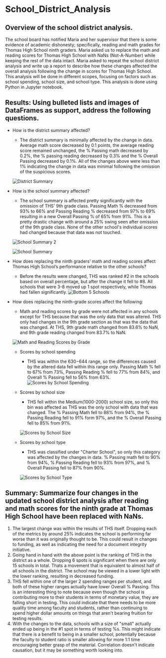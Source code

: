 # School_District_Analysis

## Overview of the school district analysis.
  The school board has notified Maria and her supervisor that there is some evidence of academic dishonesty; specifically, reading and math grades for Thomas High School ninth graders. Maria asked us to replace the math and reading scores for Thomas High School with NaNs (Not-A-Number) while keeping the rest of the data intact. Maria asked to repeat the school district analysis and write up a report to describe how these changes affected the overall analysis following the change in scores for Thomas High School. This analysis will be done in different scopes, focusing on factors such as school spending, school size, and school type. This analysis is done using Python in Jupyter notebook.

## Results: Using bulleted lists and images of DataFrames as support, address the following questions.
- How is the district summary affected?
    - The district summary is minimally affected by the change in data. Average math score decreased by 0.1 points, the average reading score remained unchanged, the % Passing math decreased by 0.2%, the % passing reading decreased by 0.3% and the % Overall Passing decreased by 0.1%. All of the changes above were less than 1% indicating the change in data was minimal following the omission of the suspicious scores.
  
    ![District Summary](https://user-images.githubusercontent.com/64291905/142790070-a8eb8174-7e89-457b-8876-0e5975d2ae7d.PNG)

- How is the school summary affected?
    - The school summary is affected pretty significantly with the omission of THS' 9th grade class. Passing Math % decreased from 93% to 66% and Passing Reading % decreased from 97% to 69% resulting in a new Overall Passing % of 65% from 91%. This is a pretty drastic change with around a 25% swing seen after omission of the 9th grade class. None of the other school's individual scores had changed because that data was not touched. 

    ![School Summary 2](https://user-images.githubusercontent.com/64291905/142790155-5da5d7f7-fdd8-487f-89ed-a5b626978dab.PNG)

    ![School Summary](https://user-images.githubusercontent.com/64291905/142790081-b0a27ba8-af70-45c1-9a0d-3cc6abcb1907.PNG)

- How does replacing the ninth graders’ math and reading scores affect Thomas High School’s performance relative to the other schools?
    - Before the results were changed, THS was ranked #2 in the schools based on overall percentage, but after the change it fell to #8. All schools that were 3-8 moved up 1 spot respectively, while Thomas had fallen significantly.
    ![Bottom 5 Schools](https://user-images.githubusercontent.com/64291905/142800003-c42f02f4-287b-4ffa-ba38-9f12782b9a28.PNG)

- How does replacing the ninth-grade scores affect the following:
    - Math and reading scores by grade were not affected in any schools except for THS because that was the only data that was altered. THS only had changes in the 9th grade section as that was the data that was changed. At THS, 9th grade math changed from 83.6% to NaN, and 9th grade reading changed from 83.7% to NaN. 

    ![Math and Reading Scores by Grade](https://user-images.githubusercontent.com/64291905/142790107-e25c78f9-02df-4e06-9e81-6b70a97ff3e4.PNG)

  - Scores by school spending
    - THS was within the $630-$644 range, so the differences caused by the altered data fell within this range only. Passing Math % fell to 67% from 73%, Passing Reading % fell to 77% from 84%, and Overall % Passing fell to 56% from 63%.
    ![Scores by School Spending](https://user-images.githubusercontent.com/64291905/142799979-8d4e1b0f-1b9b-4b55-b059-3714823fe013.PNG)

  - Scores by school size
    - THS fell within the Medium(1000-2000) school size, so only this bin was affected as THS was the only school with data that was changed. The % Passing Math fell to 88% from 94%, the % Passing Reading fell to 91% form 97%, and the % Overall Passing fell to 85% from 91%.

     ![Scores by School Size](https://user-images.githubusercontent.com/64291905/142799987-d3c8623c-6a8d-46aa-aa76-f7d1e9ce3585.PNG)

  - Scores by school type
    - THS was classified under "Charter School", so only this category was affected by the changes in data. % Passing math fell to 90% from 94%, % Passing Reading fell to 93% from 97%, and % Overall Passing fell to 87% from 90%.

    ![Scores by School Type](https://user-images.githubusercontent.com/64291905/142799992-927b4e6a-9566-4b93-b1df-4af16eff1719.PNG)

## Summary: Summarize four changes in the updated school district analysis after reading and math scores for the ninth grade at Thomas High School have been replaced with NaNs.
  1. The largest change was within the results of THS itself. Dropping each of the metrics by around 25% indicates the school is performing far worse than it was originally thought to be. This could result in changes to funding, as well as indicating the need for a document integrity initiative.
  2. Going hand in hand with the above point is the ranking of THS in the district as a whole. Dropping 6 spots is significant when there are only 15 schools in total. Thats a movement that is equivalent to almost half of all schools in the district. The school may be viewed in a lower light with the lower ranking, resulting in decreased funding.
  3. THS fell within one of the larger 2 spending ranges per student, and both of these higher ranges actually have lower Overall % Passing. This is an interesting thing to note because even though the school is contributing more to their students in terms of monetary value, they are falling short in testing. This could indicate that there needs to be more quality time among faculty and students, rather than continuing to spend higher dollar amounts on things that aren't bearing fruition for testing results.
  4. With the changes to the data, schools with a size of "small" actually ended up being in the #1 spot in terms of testing %s. This might indicate that there is a benefit to being in a smaller school, potentially because the faculty to student ratio is smaller allowing for more 1:1 time encouraging better grasp of the material. Correlation doesn't indicate causation, but it may be something worth looking into. 
